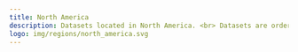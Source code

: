 ```yaml
---
title: North America
description: Datasets located in North America. <br> Datasets are ordered by the last modified date.
logo: img/regions/north_america.svg
---
```

